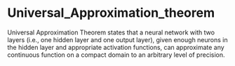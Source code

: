 # Universal_Approximation_theorem
Universal Approximation Theorem  states that a neural network with two layers (i.e., one hidden layer and one output layer), given enough neurons in the hidden layer and appropriate activation functions, can approximate any continuous function on a compact domain to an arbitrary level of precision.
